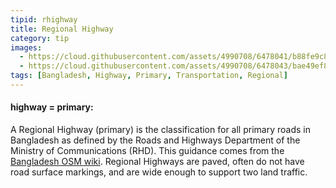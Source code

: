 ```yaml
---
tipid: rhighway
title: Regional Highway
category: tip
images:
  - https://cloud.githubusercontent.com/assets/4990708/6478041/b88fe9c8-c1f8-11e4-88e0-264cb9bea612.PNG
  - https://cloud.githubusercontent.com/assets/4990708/6478043/bae49ef8-c1f8-11e4-9272-daf36e2f1389.PNG
tags: [Bangladesh, Highway, Primary, Transportation, Regional]
---
```


#### highway = primary:

A Regional Highway (primary) is the classification for all primary roads in Bangladesh as defined by the Roads and Highways Department of the Ministry of Communications (RHD).  This guidance comes from the [Bangladesh OSM wiki](http://wiki.openstreetmap.org/wiki/WikiProject_Bangladesh). Regional Highways are paved, often do not have road surface markings, and are wide enough to support two land traffic.



<br/>
